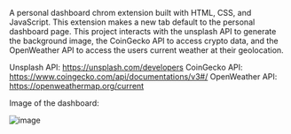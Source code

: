 A personal dashboard chrom extension built with HTML, CSS, and JavaScript. This extension makes a new tab default to the personal dashboard page. This project interacts with the unsplash API to generate the background image,
the CoinGecko API to access crypto data, and the OpenWeather API to access the users current weather at their geolocation.

Unsplash API: https://unsplash.com/developers
CoinGecko API: https://www.coingecko.com/api/documentations/v3#/
OpenWeather API: https://openweathermap.org/current

Image of the dashboard:

![image](https://github.com/NickGayda/Frontend-Career-Path/assets/54640052/859f5e8f-1ea6-4da8-bf92-24322f2d7569)
